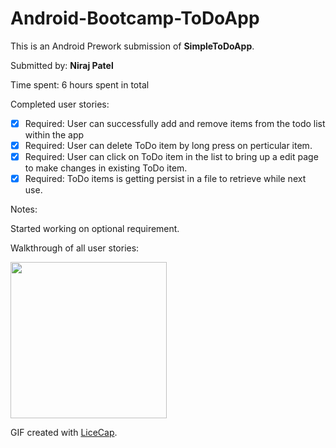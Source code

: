 # Android-Bootcamp-ToDoApp


This is an Android Prework submission of **SimpleToDoApp**.

Submitted by: **Niraj Patel**

Time spent: 6 hours spent in total

Completed user stories:

 * [x] Required: User can successfully add and remove items from the todo list within the app
 * [x] Required: User can delete ToDo item by long press on perticular item.
 * [x] Required: User can click on ToDo item in the list to bring up a edit page to make changes in existing ToDo item.
 * [x] Required: ToDo items is getting persist in a file to retrieve while next use.
 
Notes:

Started working on optional requirement.


Walkthrough of all user stories:

<img src='http://i.giphy.com/3o6gDW8ZvoHxyuT1KM.gif' width='250'/>

GIF created with [LiceCap](http://www.cockos.com/licecap/).
